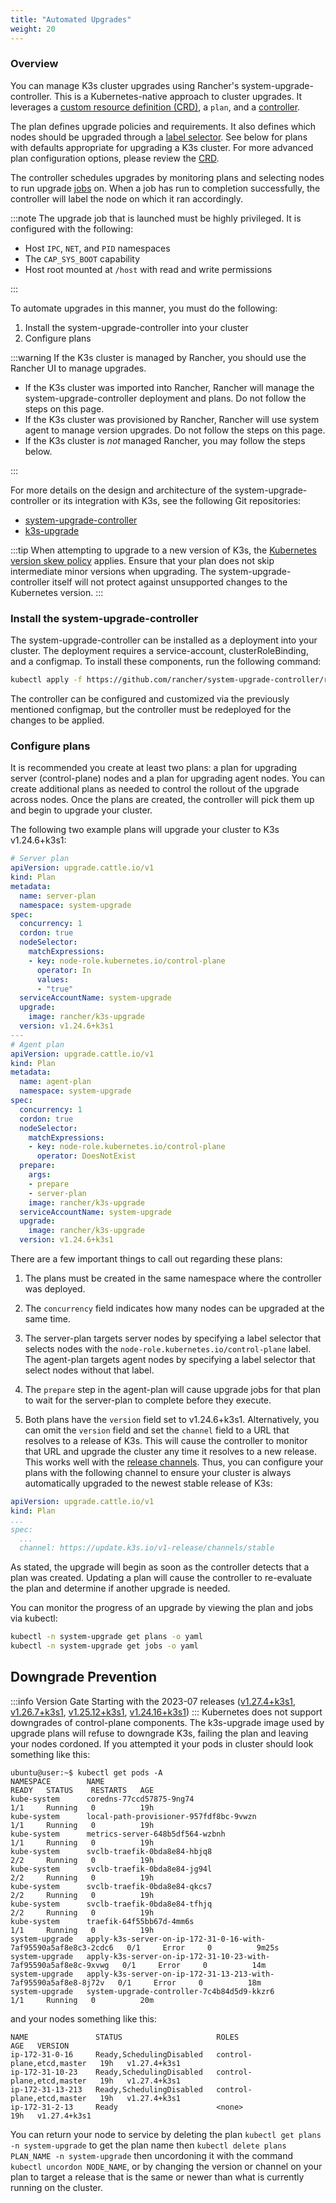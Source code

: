 ```yaml
---
title: "Automated Upgrades"
weight: 20
---
```


### Overview

You can manage K3s cluster upgrades using Rancher's system-upgrade-controller. This is a Kubernetes-native approach to cluster upgrades. It leverages a [custom resource definition (CRD)](https://kubernetes.io/docs/concepts/extend-kubernetes/api-extension/custom-resources/#custom-resources), a `plan`, and a [controller](https://kubernetes.io/docs/concepts/architecture/controller/).

The plan defines upgrade policies and requirements. It also defines which nodes should be upgraded through a [label selector](https://kubernetes.io/docs/concepts/overview/working-with-objects/labels/). See below for plans with defaults appropriate for upgrading a K3s cluster. For more advanced plan configuration options, please review the [CRD](https://github.com/rancher/system-upgrade-controller/blob/master/pkg/apis/upgrade.cattle.io/v1/types.go).

The controller schedules upgrades by monitoring plans and selecting nodes to run upgrade [jobs](https://kubernetes.io/docs/concepts/workloads/controllers/jobs-run-to-completion/) on. When a job has run to completion successfully, the controller will label the node on which it ran accordingly.

:::note 
The upgrade job that is launched must be highly privileged. It is configured with the following:
- Host `IPC`, `NET`, and `PID` namespaces
- The `CAP_SYS_BOOT` capability
- Host root mounted at `/host` with read and write permissions

:::


To automate upgrades in this manner, you must do the following:

1. Install the system-upgrade-controller into your cluster
1. Configure plans

:::warning
If the K3s cluster is managed by Rancher, you should use the Rancher UI to manage upgrades.
- If the K3s cluster was imported into Rancher, Rancher will manage the system-upgrade-controller deployment and plans. Do not follow the steps on this page.
- If the K3s cluster was provisioned by Rancher, Rancher will use system agent to manage version upgrades. Do not follow the steps on this page.
- If the K3s cluster is *not* managed Rancher, you may follow the steps below.

:::

For more details on the design and architecture of the system-upgrade-controller or its integration with K3s, see the following Git repositories:

- [system-upgrade-controller](https://github.com/rancher/system-upgrade-controller)
- [k3s-upgrade](https://github.com/k3s-io/k3s-upgrade)

:::tip
When attempting to upgrade to a new version of K3s, the [Kubernetes version skew policy](https://kubernetes.io/docs/setup/release/version-skew-policy/) applies. Ensure that your plan does not skip intermediate minor versions when upgrading. The system-upgrade-controller itself will not protect against unsupported changes to the Kubernetes version.
:::

### Install the system-upgrade-controller
 The system-upgrade-controller can be installed as a deployment into your cluster. The deployment requires a service-account, clusterRoleBinding, and a configmap. To install these components, run the following command:
```bash
kubectl apply -f https://github.com/rancher/system-upgrade-controller/releases/latest/download/system-upgrade-controller.yaml
```
The controller can be configured and customized via the previously mentioned configmap, but the controller must be redeployed for the changes to be applied.


### Configure plans
It is recommended you create at least two plans: a plan for upgrading server (control-plane) nodes and a plan for upgrading agent nodes. You can create additional plans as needed to control the rollout of the upgrade across nodes. Once the plans are created, the controller will pick them up and begin to upgrade your cluster.  

The following two example plans will upgrade your cluster to K3s v1.24.6+k3s1:

```yaml
# Server plan
apiVersion: upgrade.cattle.io/v1
kind: Plan
metadata:
  name: server-plan
  namespace: system-upgrade
spec:
  concurrency: 1
  cordon: true
  nodeSelector:
    matchExpressions:
    - key: node-role.kubernetes.io/control-plane
      operator: In
      values:
      - "true"
  serviceAccountName: system-upgrade
  upgrade:
    image: rancher/k3s-upgrade
  version: v1.24.6+k3s1
---
# Agent plan
apiVersion: upgrade.cattle.io/v1
kind: Plan
metadata:
  name: agent-plan
  namespace: system-upgrade
spec:
  concurrency: 1
  cordon: true
  nodeSelector:
    matchExpressions:
    - key: node-role.kubernetes.io/control-plane
      operator: DoesNotExist
  prepare:
    args:
    - prepare
    - server-plan
    image: rancher/k3s-upgrade
  serviceAccountName: system-upgrade
  upgrade:
    image: rancher/k3s-upgrade
  version: v1.24.6+k3s1
```

There are a few important things to call out regarding these plans:

1) The plans must be created in the same namespace where the controller was deployed.

2) The `concurrency` field indicates how many nodes can be upgraded at the same time. 

3) The server-plan targets server nodes by specifying a label selector that selects nodes with the `node-role.kubernetes.io/control-plane` label. The agent-plan targets agent nodes by specifying a label selector that select nodes without that label.

4) The `prepare` step in the agent-plan will cause upgrade jobs for that plan to wait for the server-plan to complete before they execute.

5) Both plans have the `version` field set to v1.24.6+k3s1. Alternatively, you can omit the `version` field and set the `channel` field to a URL that resolves to a release of K3s. This will cause the controller to monitor that URL and upgrade the cluster any time it resolves to a new release. This works well with the [release channels](manual.md#release-channels). Thus, you can configure your plans with the following channel to ensure your cluster is always automatically upgraded to the newest stable release of K3s:
```yaml
apiVersion: upgrade.cattle.io/v1
kind: Plan
...
spec:
  ...
  channel: https://update.k3s.io/v1-release/channels/stable

```

As stated, the upgrade will begin as soon as the controller detects that a plan was created. Updating a plan will cause the controller to re-evaluate the plan and determine if another upgrade is needed.

You can monitor the progress of an upgrade by viewing the plan and jobs via kubectl:
```bash
kubectl -n system-upgrade get plans -o yaml
kubectl -n system-upgrade get jobs -o yaml
```


## Downgrade Prevention
:::info Version Gate
Starting with the 2023-07 releases ([v1.27.4+k3s1](https://github.com/k3s-io/k3s-upgrade/releases/tag/v1.27.4%2Bk3s1), [v1.26.7+k3s1](https://github.com/k3s-io/k3s-upgrade/releases/tag/v1.26.7%2Bk3s1), [v1.25.12+k3s1](https://github.com/k3s-io/k3s-upgrade/releases/tag/v1.25.12%2Bk3s1), [v1.24.16+k3s1](https://github.com/k3s-io/k3s-upgrade/releases/tag/v1.24.16%2Bk3s1))
:::
Kubernetes does not support downgrades of control-plane components. The k3s-upgrade image used by upgrade plans will refuse to downgrade K3s, failing the plan and leaving your nodes cordoned.
If you attempted it your pods in cluster should look something like this:
```
ubuntu@user:~$ kubectl get pods -A
NAMESPACE        NAME                                                              READY   STATUS    RESTARTS   AGE
kube-system      coredns-77ccd57875-9ng74                                          1/1     Running   0          19h
kube-system      local-path-provisioner-957fdf8bc-9vwzn                            1/1     Running   0          19h
kube-system      metrics-server-648b5df564-wzbnh                                   1/1     Running   0          19h
kube-system      svclb-traefik-0bda8e84-hbjq8                                      2/2     Running   0          19h
kube-system      svclb-traefik-0bda8e84-jg94l                                      2/2     Running   0          19h
kube-system      svclb-traefik-0bda8e84-qkcs7                                      2/2     Running   0          19h
kube-system      svclb-traefik-0bda8e84-tfhjq                                      2/2     Running   0          19h
kube-system      traefik-64f55bb67d-4mm6s                                          1/1     Running   0          19h
system-upgrade   apply-k3s-server-on-ip-172-31-0-16-with-7af95590a5af8e8c3-2cdc6   0/1     Error     0          9m25s
system-upgrade   apply-k3s-server-on-ip-172-31-10-23-with-7af95590a5af8e8c-9xvwg   0/1     Error     0          14m
system-upgrade   apply-k3s-server-on-ip-172-31-13-213-with-7af95590a5af8e8-8j72v   0/1     Error     0          18m
system-upgrade   system-upgrade-controller-7c4b84d5d9-kkzr6                        1/1     Running   0          20m
```
and your nodes something like this:
```
NAME               STATUS                     ROLES                       AGE   VERSION
ip-172-31-0-16     Ready,SchedulingDisabled   control-plane,etcd,master   19h   v1.27.4+k3s1
ip-172-31-10-23    Ready,SchedulingDisabled   control-plane,etcd,master   19h   v1.27.4+k3s1
ip-172-31-13-213   Ready,SchedulingDisabled   control-plane,etcd,master   19h   v1.27.4+k3s1
ip-172-31-2-13     Ready                      <none>                      19h   v1.27.4+k3s1
```

You can return your node to service by deleting the plan `kubectl get plans -n system-upgrade` to get the plan name then `kubectl delete plans PLAN_NAME -n system-upgrade` then uncordoning it with the command `kubectl uncordon NODE_NAME`, or by changing the version or channel on your plan to target a release that is the same or newer than what is currently running on the cluster.
